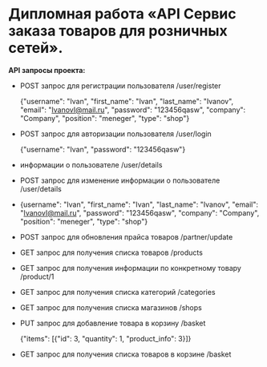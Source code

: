 # Дипломная работа «API Сервис заказа товаров для розничных сетей».

**API запросы проекта:**

- POST запрос для регистрации пользователя /user/register

  {"username": "Ivan",
  "first_name": "Ivan",
  "last_name": "Ivanov",
  "email": "IvanovI@mail.ru",
  "password": "123456qasw",
  "company": "Company",
  "position": "meneger",
  "type": "shop"}

  
- POST запрос для авторизации пользователя /user/login
  
  {"username": "Ivan",
  "password": "123456qasw"}
  
-  информации о пользователе /user/details
- POST запрос для изменение информации о пользователе /user/details
- 
  {username": "Ivan",
  "first_name": "Ivan",
  "last_name": "Ivanov",
  "email": "IvanovI@mail.ru",
  "password": "123456qasw",
  "company": "Company",
  "position": "meneger",
  "type": "shop"}
  
- POST запрос для обновления прайса товаров /partner/update
- GET запрос для получения списка товаров /products
- GET запрос для получения информации по конкретному товару /product/1
- GET запрос для получения списка категорий /categories
- GET запрос для получения списка магазинов /shops
- PUT запрос для добавление товара в корзину /basket
  
  {"items": [{"id": 3,
             "quantity": 1,
             "product_info": 3}]}

- GET запрос для получения списка товаров в корзине /basket
